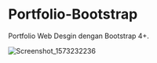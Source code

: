 # Portfolio-Bootstrap
Portfolio Web Desgin dengan Bootstrap 4+.


![Screenshot_1573232236](https://user-images.githubusercontent.com/25566307/68495789-84c9a400-0283-11ea-8b50-739306c39e53.png)
